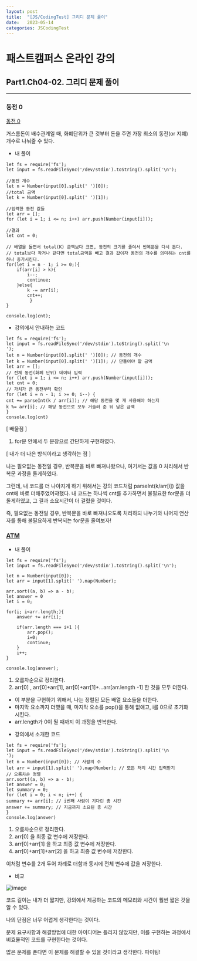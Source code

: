 ```yaml
---
layout: post
title:  "[JS/CodingTest] 그리디 문제 풀이"
date:   2023-05-14
categories: JSCodingTest
---
```


# 패스트캠퍼스 온라인 강의 
## Part1.Ch04-02. 그리디 문제 풀이

--- 

### 동전 0

[동전 0](https://www.acmicpc.net/problem/11047) 
 
거스름돈이 배수관계일 때, 화폐단위가 큰 것부터 돈을 주면 가장 최소의 동전(or 지폐) 개수로 나눠줄 수 있다.


* 내 풀이

```
let fs = require('fs');
let input = fs.readFileSync('/dev/stdin').toString().split('\n');

//동전 개수
let n = Number(input[0].split(' ')[0]); 
//total 금액
let k = Number(input[0].split(' ')[1]);

//입력한 동전 값들
let arr = [];
for (let i = 1; i <= n; i++) arr.push(Number(input[i]));

//결과 
let cnt = 0;

// 배열을 돌면서 total(K) 금액보다 크면, 동전의 크기를 줄여서 반복문을 다시 돈다.
// total보다 작거나 같다면 total금액을 빼고 결과 값이자 동전의 개수를 의미하는 cnt를 하나 증가시킨다.
for(let i = n - 1; i >= 0;){
    if(arr[i] > k){
        i--;
        continue;
    }else{
        k -= arr[i]; 
        cnt++;
         }
}

console.log(cnt);

```

* 강의에서 안내하는 코드

```
let fs = require('fs');
let input = fs.readFileSync('/dev/stdin').toString().split('\n
');
let n = Number(input[0].split(' ')[0]); // 동전의 개수
let k = Number(input[0].split(' ')[1]); // 만들어야 할 금액
let arr = [];
// 전체 동전(화폐 단위) 데이터 입력
for (let i = 1; i <= n; i++) arr.push(Number(input[i]));
let cnt = 0;
// 가치가 큰 동전부터 확인
for (let i = n - 1; i >= 0; i--) {
cnt += parseInt(k / arr[i]); // 해당 동전을 몇 개 사용해야 하는지
k %= arr[i]; // 해당 동전으로 모두 거슬러 준 뒤 남은 금액
}
console.log(cnt)
```

[ 배울점 ]

1. for문 안에서 두 문장으로 간단하게 구현하였다.

[ 내가 더 나은 방식이라고 생각하는 점 ]

나는 필요없는 동전일 경우, 반복문을 바로 빠져나왔으나, 여기서는 값을 0 처리해서 반복문 과정을 
돌게하였다.

그런데, 내 코드를 더 나아지게 하기 위해서는 강의 코드처럼 parseInt(k/arr[i]) 값을 cnt에 바로 더해주었어햐했다.
내 코드는 하나씩 cnt를 추가하면서 불필요한 for문을 더 돌게하였고, 그 결과 소요시간이 더 걸렸을 것이다.

즉, 필요없는 동전일 경우, 반복문을 바로 빠져나오도록 처리하되 나누기와 나머지 연산자를 통해
불필요하게 반복되는 for문을 줄여보자!


### [ATM](https://www.acmicpc.net/problem/11399)

* 내 풀이 

```
let fs = require('fs');
let input = fs.readFileSync('/dev/stdin').toString().split('\n');

let n = Number(input[0]); 
let arr = input[1].split(' ').map(Number); 

arr.sort((a, b) => a - b);
let answer = 0
let i = 0;

for(i; i<arr.length;){
    answer += arr[i];
    
    if(arr.length === i+1 ){
        arr.pop();
        i=0;
        continue;
    }
    i++;
}

console.log(answer);
```

1. 오름차순으로 정리한다.
2. arr[0] , arr[0]+arr[1], arr[0]+arr[1]+...arr[arr.length -1] 한 것을 모두 더한다.
- 이 부분을 구현하기 위해서, 나는 정렬된 모든 배열 요소들을 더한다.
- 마지막 요소까지 더했을 때, 마지막 요소를 pop()을 통해 없애고, i를 0으로 초기화시킨다.
- arr.length가 0이 될 때까지 이 과정을 반복한다.



* 강의에서 소개한 코드


```
let fs = require('fs');
let input = fs.readFileSync('/dev/stdin').toString().split('\n
');
let n = Number(input[0]); // 사람의 수
let arr = input[1].split(' ').map(Number); // 모든 처리 시간 입력받기
// 오름차순 정렬
arr.sort((a, b) => a - b);
let answer = 0;
let summary = 0;
for (let i = 0; i < n; i++) {
summary += arr[i]; // i번째 사람이 기다린 총 시간
answer += summary; // 지금까지 소요된 총 시간
}
console.log(answer)
```
1. 오름차순으로 정리한다.
2. arr[0] 을 최종 값 변수에 저장한다.
3. arr[0]+arr[1] 을 하고 최종 값 변수에 저장한다.
4. arr[0]+arr[1]+arr[2] 을 하고 최종 값 변수에 저장한다.

이처럼 변수를 2개 두어 차례로 더함과 동시에 전체 변수에 값을 저장한다. 


* 비교

![image](https://github.com/talkingOrange/talkingOrange.github.io/assets/88815795/a8bc2e32-9d1e-423d-9c33-ca479a2b0712)

코드 길이는 내가 더 짧지만, 강의에서 제공하는 코드의 메모리와 시간이 훨씬 짧은 것을 알 수 있다. 

나의 단점은 너무 어렵게 생각한다는 것이다. 

문제 요구사항과 해결방법에 대한 아이디어는 틀리지 않았지만, 이를 구현하는 과정에서 비효율적인 코드를 구현한다는 것이다.

많은 문제를 푼다면 이 문제를 해결할 수 있을 것이라고 생각한다. 파이팅!



